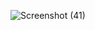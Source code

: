 ![Screenshot (41)](https://github.com/kalyaniho/registration-form/assets/140436436/20221167-e70a-4e12-94cc-16885bc0eb11)
